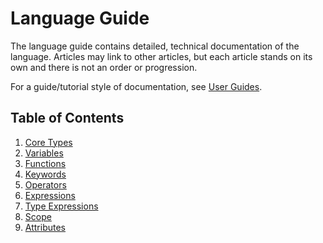 # Language Guide

The language guide contains detailed, technical documentation of the language. Articles may link to other articles, but each article stands on its own and there is not an order or progression.

For a guide/tutorial style of documentation, see [User Guides](../user-guides/README.md).

## Table of Contents

1. [Core Types](core-types.md)
2. [Variables](variables.md)
3. [Functions](functions.md)
4. [Keywords](keywords.md)
5. [Operators]()
6. [Expressions]()
7. [Type Expressions]()
8. [Scope]()
9. [Attributes]()
